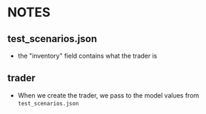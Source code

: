 # NOTES

## test_scenarios.json

- the "inventory" field contains what the trader is 



## trader

- When we create the trader, we pass to the model values from `test_scenarios.json` 